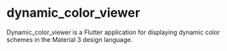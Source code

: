 # dynamic_color_viewer

Dynamic_color_viewer is a Flutter application for displaying dynamic color schemes in the Material 3 design language.

